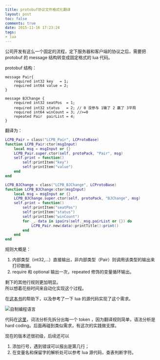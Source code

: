 ```yaml
---
title: protobuf协议文件格式化翻译
layout: post
toc: false
comments: true
date: 2015-11-16 17:23:24
tags:
- lua
---
```

公司开发有这么一个固定的流程，定下服务器和客户端的协议之后，需要把 protobuf 的 message 结构转变成固定格式的 lua 代码。
<!--more-->

protobuf 结构：

```
message Pair{
    required int32 key   = 1;
    required int64 value = 2;
}

message BJChange {
    required int32 seatPos  = 1;
    required int32 status   = 2; // 0 没参与 1输了 2 赢了 3平局
    required int64 winCount = 3; //>=0
    repeated Pair  pairList = 4;
}
```

翻译为：

```lua
LCPB_Pair = class("LCPB_Pair", LCProtoBase)
function LCPB_Pair:ctor(msgInput)
	local msg = msgInput or {}
	LCPB_Pair.super.ctor(self, protoPack, "Pair", msg)
	self.print = function()
		self:printItem("key")
		self:printItem("value")
	end
end

LCPB_BJChange = class("LCPB_BJChange", LCProtoBase)
function LCPB_BJChange:ctor(msgInput)
	local msg = msgInput or {}
	LCPB_BJChange.super.ctor(self, protoPack, "BJChange", msg)
	self.print = function()
		self:printItem("seatPos")
		self:printItem("status")
		self:printItem("winCount")
		for _, data in ipairs(self._msg.pairList or {}) do
			LCPB_Pair.new(data):printTitle():print()
		end
	end
end
```

规则大概是：

1. 内部类型（int32,...）直接输出，非内部类型（Pair）则调用该类型的输出来打印数据。
2. require 和 optional 输出一次，repeated 修饰的变量循环输出。

剩下的其他行规则更加明显。    
所以想着花些时间来自动化实现这个过程。

在[这本书](http://pan.baidu.com/s/1qWvgmPu)的帮助下，以及参考了一下 lua 的源代码实现了这个需求。

![自制编程语言](zzbcyy.png)

代码在[这里](https://github.com/sgamerw/pb2lua)，词法分析先拆分出每一个 token ，因为翻译规则简单，语法分析是 hard coding。后面再碰到类似需求，有这次的实践做支撑。

现在的版本还很初级，后续还可以

 1. 添加行号，遇到错误可以报出是第几行；
 2. 在变量名和保留字的解析处可以参考 lua 源代码，查表判断字符。
